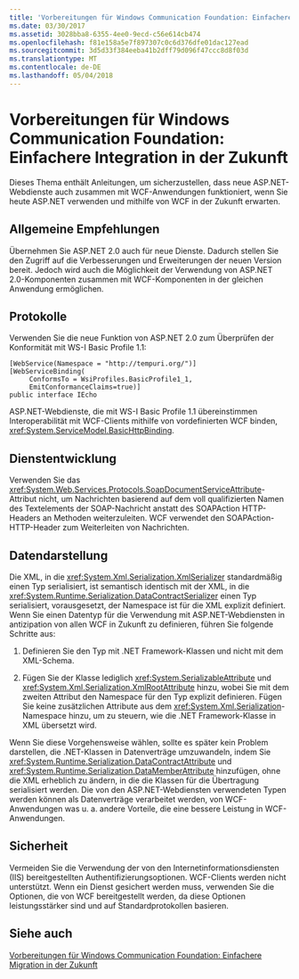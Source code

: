 ```yaml
---
title: 'Vorbereitungen für Windows Communication Foundation: Einfachere Integration in der Zukunft'
ms.date: 03/30/2017
ms.assetid: 3028bba8-6355-4ee0-9ecd-c56e614cb474
ms.openlocfilehash: f81e158a5e7f897307c0c6d376dfe01dac127ead
ms.sourcegitcommit: 3d5d33f384eeba41b2dff79d096f47ccc8d8f03d
ms.translationtype: MT
ms.contentlocale: de-DE
ms.lasthandoff: 05/04/2018
---
```

# <a name="anticipating-adopting-the-windows-communication-foundation-easing-future-integration"></a>Vorbereitungen für Windows Communication Foundation: Einfachere Integration in der Zukunft
Dieses Thema enthält Anleitungen, um sicherzustellen, dass neue ASP.NET-Webdienste auch zusammen mit WCF-Anwendungen funktioniert, wenn Sie heute ASP.NET verwenden und mithilfe von WCF in der Zukunft erwarten.  
  
## <a name="general-recommendations"></a>Allgemeine Empfehlungen  
 Übernehmen Sie ASP.NET 2.0 auch für neue Dienste. Dadurch stellen Sie den Zugriff auf die Verbesserungen und Erweiterungen der neuen Version bereit. Jedoch wird auch die Möglichkeit der Verwendung von ASP.NET 2.0-Komponenten zusammen mit WCF-Komponenten in der gleichen Anwendung ermöglichen.  
  
## <a name="protocols"></a>Protokolle  
 Verwenden Sie die neue Funktion von ASP.NET 2.0 zum Überprüfen der Konformität mit WS-I Basic Profile 1.1:  
  
```  
[WebService(Namespace = "http://tempuri.org/")]  
[WebServiceBinding(  
     ConformsTo = WsiProfiles.BasicProfile1_1,  
     EmitConformanceClaims=true)]  
public interface IEcho  
```  
  
 ASP.NET-Webdienste, die mit WS-I Basic Profile 1.1 übereinstimmen Interoperabilität mit WCF-Clients mithilfe von vordefinierten WCF binden, <xref:System.ServiceModel.BasicHttpBinding>.  
  
## <a name="service-development"></a>Dienstentwicklung  
 Verwenden Sie das <xref:System.Web.Services.Protocols.SoapDocumentServiceAttribute>-Attribut nicht, um Nachrichten basierend auf dem voll qualifizierten Namen des Textelements der SOAP-Nachricht anstatt des SOAPAction HTTP-Headers an Methoden weiterzuleiten. WCF verwendet den SOAPAction-HTTP-Header zum Weiterleiten von Nachrichten.  
  
## <a name="data-representation"></a>Datendarstellung  
 Die XML, in die <xref:System.Xml.Serialization.XmlSerializer> standardmäßig einen Typ serialisiert, ist semantisch identisch mit der XML, in die <xref:System.Runtime.Serialization.DataContractSerializer> einen Typ serialisiert, vorausgesetzt, der Namespace ist für die XML explizit definiert. Wenn Sie einen Datentyp für die Verwendung mit ASP.NET-Webdiensten in antizipation von allen WCF in Zukunft zu definieren, führen Sie folgende Schritte aus:  
  
1.  Definieren Sie den Typ mit .NET Framework-Klassen und nicht mit dem XML-Schema.  
  
2.  Fügen Sie der Klasse lediglich <xref:System.SerializableAttribute> und <xref:System.Xml.Serialization.XmlRootAttribute> hinzu, wobei Sie mit dem zweiten Attribut den Namespace für den Typ explizit definieren. Fügen Sie keine zusätzlichen Attribute aus dem <xref:System.Xml.Serialization>-Namespace hinzu, um zu steuern, wie die .NET Framework-Klasse in XML übersetzt wird.  
  
 Wenn Sie diese Vorgehensweise wählen, sollte es später kein Problem darstellen, die .NET-Klassen in Datenverträge umzuwandeln, indem Sie <xref:System.Runtime.Serialization.DataContractAttribute> und <xref:System.Runtime.Serialization.DataMemberAttribute> hinzufügen, ohne die XML erheblich zu ändern, in die die Klassen für die Übertragung serialisiert werden. Die von den ASP.NET-Webdiensten verwendeten Typen werden können als Datenverträge verarbeitet werden, von WCF-Anwendungen was u. a. andere Vorteile, die eine bessere Leistung in WCF-Anwendungen.  
  
## <a name="security"></a>Sicherheit  
 Vermeiden Sie die Verwendung der von den Internetinformationsdiensten (IIS) bereitgestellten Authentifizierungsoptionen. WCF-Clients werden nicht unterstützt. Wenn ein Dienst gesichert werden muss, verwenden Sie die Optionen, die von WCF bereitgestellt werden, da diese Optionen leistungsstärker sind und auf Standardprotokollen basieren.  
  
## <a name="see-also"></a>Siehe auch  
 [Vorbereitungen für Windows Communication Foundation: Einfachere Migration in der Zukunft](../../../../docs/framework/wcf/feature-details/anticipating-adopting-wcf-migration.md)

